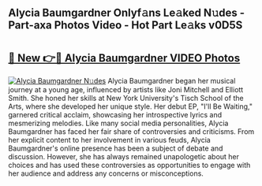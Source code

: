 ## Alycia Baumgardner Onlyf𝚊ns Le𝚊ked N𝚞des - Part-axa Photos Video - Hot Part Le𝚊ks v0D5S

# <h2><a href="http://ac38739.deff.icu/?id=Alycia+Baumgardner">🔗 New 👉🔴 Alycia Baumgardner VIDEO Photos</a></h2>

[![Alycia Baumgardner N𝚞des](https://i.imgur.com/rIISA9y.gif)](http://ac38739.deff.icu/?id=Alycia+Baumgardner)
Alycia Baumgardner began her musical journey at a young age, influenced by artists like Joni Mitchell and Elliott Smith. She honed her skills at New York University's Tisch School of the Arts, where she developed her unique style. Her debut EP, "I'll Be Waiting," garnered critical acclaim, showcasing her introspective lyrics and mesmerizing melodies. Like many social media personalities, Alycia Baumgardner has faced her fair share of controversies and criticisms. From her explicit content to her involvement in various feuds, Alycia Baumgardner's online presence has been a subject of debate and discussion. However, she has always remained unapologetic about her choices and has used these controversies as opportunities to engage with her audience and address any concerns or misconceptions.
